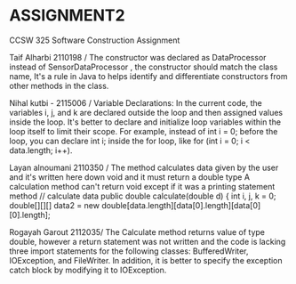# ASSIGNMENT2
CCSW 325 Software Construction Assignment

Taif Alharbi 2110198 / The constructor was declared as DataProcessor instead of SensorDataProcessor , the constructor should match the class name, It's a rule in Java to helps identify and differentiate constructors from other methods in the class.

Nihal kutbi - 2115006 / Variable Declarations: In the current code, the variables i, j, and k are declared outside the loop and then assigned values inside the loop. It's better to declare and initialize loop variables within the loop itself to limit their scope. For example, instead of int i = 0; before the loop, you can declare int i; inside the for loop, like for (int i = 0; i < data.length; i++).

Layan alnoumani 2110350 / The method calculates data given by the user  and it's written here down void and it must return a double type
A calculation method can't return void except if it was a printing  statement method
// calculate data
public double calculate(double d) {
int i, j, k = 0;
double[][][] data2 = new double[data.length][data[0].length][data[0][0].length];

Rogayah Garout 2112035/ The Calculate method returns value of type double, however a return statement was not written and the code is lacking three import statements for the following classes: BufferedWriter, IOException, and
FileWriter. In addition, it is better to specify the exception catch block by modifying it to IOException. 

